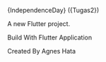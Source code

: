 {IndependenceDay} ({Tugas2})

A new Flutter project.

Build With Flutter Application

Created By Agnes Hata
